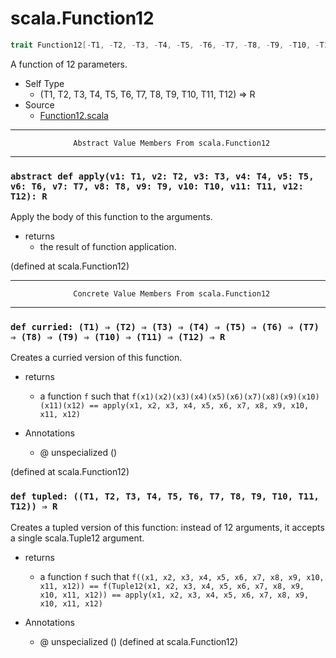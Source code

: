 
#                               scala.Function12                               #

```scala
trait Function12[-T1, -T2, -T3, -T4, -T5, -T6, -T7, -T8, -T9, -T10, -T11, -T12, +R] extends AnyRef
```

A function of 12 parameters.

* Self Type
  * (T1, T2, T3, T4, T5, T6, T7, T8, T9, T10, T11, T12) ⇒ R
* Source
  * [Function12.scala](https://github.com/scala/scala/tree/6d09a1ba5f/src/library/scala/Function12.scala#L1)


--------------------------------------------------------------------------------
                  Abstract Value Members From scala.Function12
--------------------------------------------------------------------------------


### `abstract def apply(v1: T1, v2: T2, v3: T3, v4: T4, v5: T5, v6: T6, v7: T7, v8: T8, v9: T9, v10: T10, v11: T11, v12: T12): R` ###

Apply the body of this function to the arguments.

* returns
  * the result of function application.

(defined at scala.Function12)


--------------------------------------------------------------------------------
                  Concrete Value Members From scala.Function12
--------------------------------------------------------------------------------


### `def curried: (T1) ⇒ (T2) ⇒ (T3) ⇒ (T4) ⇒ (T5) ⇒ (T6) ⇒ (T7) ⇒ (T8) ⇒ (T9) ⇒ (T10) ⇒ (T11) ⇒ (T12) ⇒ R` ###

Creates a curried version of this function.

* returns
  * a function `f` such that
     `f(x1)(x2)(x3)(x4)(x5)(x6)(x7)(x8)(x9)(x10)(x11)(x12) == apply(x1, x2, x3, x4, x5, x6, x7, x8, x9, x10, x11, x12)`

* Annotations
  * @ unspecialized ()

(defined at scala.Function12)


### `def tupled: ((T1, T2, T3, T4, T5, T6, T7, T8, T9, T10, T11, T12)) ⇒ R`  ###

Creates a tupled version of this function: instead of 12 arguments, it accepts a
single scala.Tuple12 argument.

* returns
  * a function `f` such that
     `f((x1, x2, x3, x4, x5, x6, x7, x8, x9, x10, x11, x12)) == f(Tuple12(x1, x2, x3, x4, x5, x6, x7, x8, x9, x10, x11, x12)) == apply(x1, x2, x3, x4, x5, x6, x7, x8, x9, x10, x11, x12)`

* Annotations
  * @ unspecialized ()
(defined at scala.Function12)
